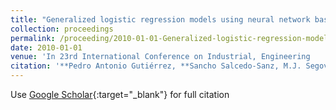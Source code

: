 ```yaml
---
title: "Generalized logistic regression models using neural network basis functions applied to the detection of banking crises"
collection: proceedings
permalink: /proceeding/2010-01-01-Generalized-logistic-regression-models-using-neural-network-basis-functions-applied-to-the-detection-of-banking-crises
date: 2010-01-01
venue: 'In 23rd International Conference on Industrial, Engineering     Other Applications of Applied Intelligent Systems (IEA-AIE2010)'
citation: '**Pedro Antonio Gutiérrez, **Sancho Salcedo-Sanz, M.J. Segovia Vargas, A. Sanchís, J.A. Portilla Figueras, Francisco Fernandez-Navarro, César Hervás-Martínez, &quot;Generalized logistic regression models using neural network basis functions applied to the detection of banking crises.&quot; In 23rd International Conference on Industrial, Engineering &amp;amp; Other Applications of Applied Intelligent Systems (IEA-AIE2010), 2010, pp.1--10.'
---
```

Use [Google Scholar](https://scholar.google.com/scholar?q=Generalized+logistic+regression+models+using+neural+network+basis+functions+applied+to+the+detection+of+banking+crises){:target="_blank"} for full citation